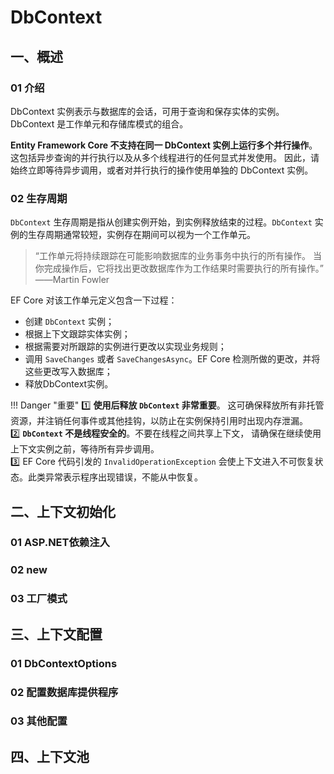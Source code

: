 # DbContext

## 一、概述

### 01 介绍
DbContext 实例表示与数据库的会话，可用于查询和保存实体的实例。 DbContext 是工作单元和存储库模式的组合。

**Entity Framework Core 不支持在同一 DbContext 实例上运行多个并行操作**。 这包括异步查询的并行执行以及从多个线程进行的任何显式并发使用。 因此，请始终立即等待异步调用，或者对并行执行的操作使用单独的 DbContext 实例。

### 02 生存周期
`DbContext` 生存周期是指从创建实例开始，到实例释放结束的过程。`DbContext` 实例的生存周期通常较短，实例存在期间可以视为一个工作单元。

>“工作单元将持续跟踪在可能影响数据库的业务事务中执行的所有操作。 当你完成操作后，它将找出更改数据库作为工作结果时需要执行的所有操作。” ——Martin Fowler

EF Core 对该工作单元定义包含一下过程：

- 创建 `DbContext` 实例；
- 根据上下文跟踪实体实例；
- 根据需要对所跟踪的实例进行更改以实现业务规则；
- 调用 `SaveChanges` 或者 `SaveChangesAsync`。EF Core 检测所做的更改，并将这些更改写入数据库；
- 释放DbContext实例。


!!! Danger "重要"
	:one:  **使用后释放 `DbContext` 非常重要**。 这可确保释放所有非托管资源，并注销任何事件或其他挂钩，以防止在实例保持引用时出现内存泄漏。<br>
	:two: **`DbContext` 不是线程安全的**。不要在线程之间共享上下文， 请确保在继续使用上下文实例之前，等待所有异步调用。<br>
	:three: EF Core 代码引发的 `InvalidOperationException` 会使上下文进入不可恢复状态。此类异常表示程序出现错误，不能从中恢复。



## 二、上下文初始化
### 01 ASP.NET依赖注入

### 02 new

### 03 工厂模式

## 三、上下文配置
### 01 DbContextOptions

### 02 配置数据库提供程序

### 03 其他配置


## 四、上下文池